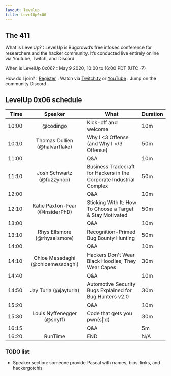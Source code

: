 ```yaml
---
layout: levelup
title: LevelUp0x06
---
```


## The 411

What is LevelUp?
: LevelUp is Bugcrowd’s free infosec conference for researchers and the hacker community. It’s conducted live entirely online via Youtube, Twitch, and Discord.

When is LevelUp 0x06?
: May 9 2020, 10:00 to 16:00 PDT (UTC -7)

How do I join?
: [Register](#)
: Watch via [Twitch.tv](https://twitch.tv/BugcrowdOfficial) or [YouTube](https://youtube.com/bugcrowd)
: Jump on the community Discord


## LevelUp 0x06 schedule

| Time  |      Speaker                      | What                                     | Duration |
|------:|:---------------------------------:|------------------------------------------|----------|
| 10:00 | @codingo                          | Kick-off and welcome                     | 10m      |
| 10:10 | Thomas Dullien (@halvarflake)     | Why I <3 Offense (and Why I </3 Offense) | 50m      |
| 11:00 |                                   | Q&A                                      | 10m      |
| 11:10 | Josh Schwartz (@fuzzynop)         | Business Tradecraft for Hackers in the Corporate Industrial Complex | 50m |
| 12:00 |                                   | Q&A                                      | 10m      |
| 12:10 | Katie Paxton-Fear (@InsiderPhD)   | Sticking With It: How To Choose a Target & Stay Motivated | 50m |
| 13:00 |                                   | Q&A                                      | 10m      |
| 13:10 | Rhys Ellsmore (@rhyselsmore)      | Recognition-Primed Bug Bounty Hunting    | 50m      |
| 14:00 |                                   | Q&A                                      | 10m      |
| 14:10 | Chloe Messdaghi (@chloemessdaghi) | Hackers Don't Wear Black Hoodies, They Wear Capes   | 30m      |
| 14:40 |                                   | Q&A                                      | 10m      |
| 14:50 | Jay Turla (@jayturla)             | Automotive Security Bugs Explained for Bug Hunters v2.0   | 30m      |
| 15:20 |                                   | Q&A                                      | 10m      |
| 15:30 | Louis Nyffenegger (@snyff)        | Code that gets you pwn(s\|'d)             | 30m      |
| 16:15 |                                   | Q&A                                      | 5m       |
| 16:20 | RunTime                           | END                                      | N/A      |


### TODO list

- Speaker section: someone provide Pascal with names, bios, links, and hackergotchis